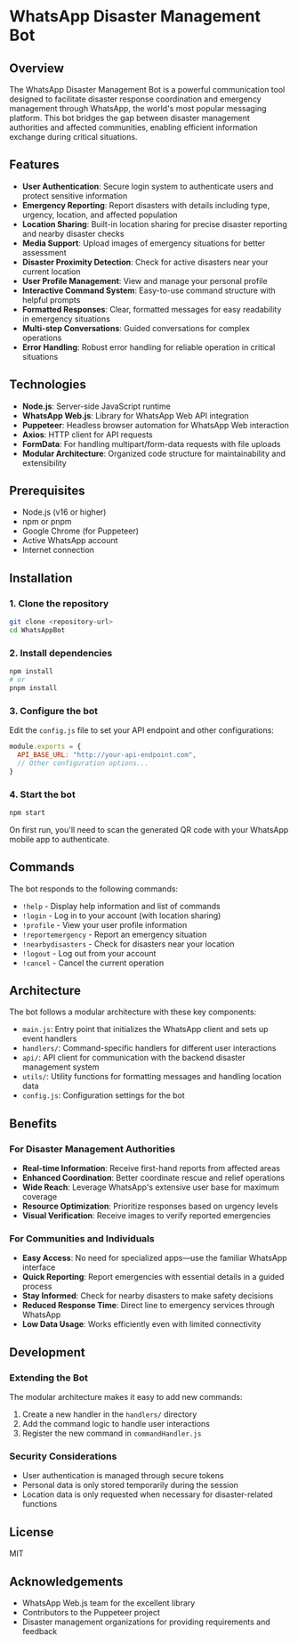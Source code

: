 # WhatsApp Disaster Management Bot

## Overview
The WhatsApp Disaster Management Bot is a powerful communication tool designed to facilitate disaster response coordination and emergency management through WhatsApp, the world's most popular messaging platform. This bot bridges the gap between disaster management authorities and affected communities, enabling efficient information exchange during critical situations.

## Features
- **User Authentication**: Secure login system to authenticate users and protect sensitive information
- **Emergency Reporting**: Report disasters with details including type, urgency, location, and affected population
- **Location Sharing**: Built-in location sharing for precise disaster reporting and nearby disaster checks
- **Media Support**: Upload images of emergency situations for better assessment
- **Disaster Proximity Detection**: Check for active disasters near your current location
- **User Profile Management**: View and manage your personal profile
- **Interactive Command System**: Easy-to-use command structure with helpful prompts
- **Formatted Responses**: Clear, formatted messages for easy readability in emergency situations
- **Multi-step Conversations**: Guided conversations for complex operations
- **Error Handling**: Robust error handling for reliable operation in critical situations

## Technologies
- **Node.js**: Server-side JavaScript runtime
- **WhatsApp Web.js**: Library for WhatsApp Web API integration
- **Puppeteer**: Headless browser automation for WhatsApp Web interaction
- **Axios**: HTTP client for API requests
- **FormData**: For handling multipart/form-data requests with file uploads
- **Modular Architecture**: Organized code structure for maintainability and extensibility

## Prerequisites
- Node.js (v16 or higher)
- npm or pnpm
- Google Chrome (for Puppeteer)
- Active WhatsApp account
- Internet connection

## Installation

### 1. Clone the repository
```bash
git clone <repository-url>
cd WhatsAppBot
```

### 2. Install dependencies
```bash
npm install
# or
pnpm install
```

### 3. Configure the bot
Edit the `config.js` file to set your API endpoint and other configurations:
```javascript
module.exports = {
  API_BASE_URL: "http://your-api-endpoint.com",
  // Other configuration options...
}
```

### 4. Start the bot
```bash
npm start
```
On first run, you'll need to scan the generated QR code with your WhatsApp mobile app to authenticate.

## Commands
The bot responds to the following commands:

- `!help` - Display help information and list of commands
- `!login` - Log in to your account (with location sharing)
- `!profile` - View your user profile information
- `!reportemergency` - Report an emergency situation
- `!nearbydisasters` - Check for disasters near your location
- `!logout` - Log out from your account
- `!cancel` - Cancel the current operation

## Architecture

The bot follows a modular architecture with these key components:

- `main.js`: Entry point that initializes the WhatsApp client and sets up event handlers
- `handlers/`: Command-specific handlers for different user interactions
- `api/`: API client for communication with the backend disaster management system
- `utils/`: Utility functions for formatting messages and handling location data
- `config.js`: Configuration settings for the bot

## Benefits

### For Disaster Management Authorities
- **Real-time Information**: Receive first-hand reports from affected areas
- **Enhanced Coordination**: Better coordinate rescue and relief operations
- **Wide Reach**: Leverage WhatsApp's extensive user base for maximum coverage
- **Resource Optimization**: Prioritize responses based on urgency levels
- **Visual Verification**: Receive images to verify reported emergencies

### For Communities and Individuals
- **Easy Access**: No need for specialized apps—use the familiar WhatsApp interface
- **Quick Reporting**: Report emergencies with essential details in a guided process
- **Stay Informed**: Check for nearby disasters to make safety decisions
- **Reduced Response Time**: Direct line to emergency services through WhatsApp
- **Low Data Usage**: Works efficiently even with limited connectivity

## Development

### Extending the Bot
The modular architecture makes it easy to add new commands:

1. Create a new handler in the `handlers/` directory
2. Add the command logic to handle user interactions
3. Register the new command in `commandHandler.js`

### Security Considerations
- User authentication is managed through secure tokens
- Personal data is only stored temporarily during the session
- Location data is only requested when necessary for disaster-related functions

## License
MIT

## Acknowledgements
- WhatsApp Web.js team for the excellent library
- Contributors to the Puppeteer project
- Disaster management organizations for providing requirements and feedback
